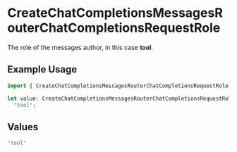 # CreateChatCompletionsMessagesRouterChatCompletionsRequestRole

The role of the messages author, in this case **tool**.

## Example Usage

```typescript
import { CreateChatCompletionsMessagesRouterChatCompletionsRequestRole } from "orq-poc-typescript/models/operations";

let value: CreateChatCompletionsMessagesRouterChatCompletionsRequestRole =
  "tool";
```

## Values

```typescript
"tool"
```